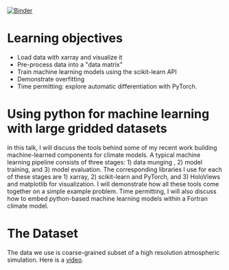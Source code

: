 [![Binder](http://binder.pangeo.io/badge.svg)](http://binder.pangeo.io/v2/gh/nbren12/2019-07-30-gfdl-basics-of-machine-learning/master)

# Learning objectives

- Load data with xarray and visualize it
- Pre-process data into a "data matrix"
- Train machine learning models using the scikit-learn API
- Demonstrate overfitting
- Time permitting: explore automatic differentiation with PyTorch.

# Using python for machine learning with large gridded datasets

In this talk, I will discuss the tools behind some of my recent work building
machine-learned components for climate models. A typical machine learning
pipeline consists of three stages: 1) data munging , 2) model training, and 3)
model evaluation. The corresponding libraries I use for each of these stages
are 1) xarray, 2) scikit-learn and PyTorch, and 3) HoloViews and matplotlib for
visualization. I will demonstrate how all these tools come together on a simple
example problem. Time permitting, I will also discuss how to embed python-based
machine learning models within a Fortran climate model. 

# The Dataset

The data we use is coarse-grained subset of a high resolution atmospheric
simulation. Here is a [video](https://vimeo.com/299128849).
